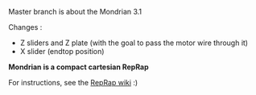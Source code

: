 Master branch is about the Mondrian 3.1

Changes :

- Z sliders and Z plate (with the goal to pass the motor wire through it)
- X slider (endtop position)


**Mondrian is a compact cartesian RepRap**

For instructions, see the [RepRap wiki](http://reprap.org/wiki/Mondrian) :)